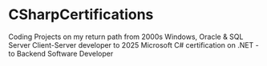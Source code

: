 # CSharpCertifications
Coding Projects on my return path from 2000s Windows, Oracle & SQL Server Client-Server developer to 2025 Microsoft C# certification on .NET - to Backend Software Developer 
